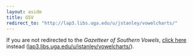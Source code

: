 ```yaml
---
layout: aside
title: GSV
redirect_to: "http://lap3.libs.uga.edu/u/jstanley/vowelcharts/"
---
```


If you are not redirected to the *Gazetteer of Southern Vowels*, [click here](lap3.libs.uga.edu/u/jstanley/vowelcharts/) instead ([lap3.libs.uga.edu/u/jstanley/vowelcharts/](lap3.libs.uga.edu/u/jstanley/vowelcharts/)).